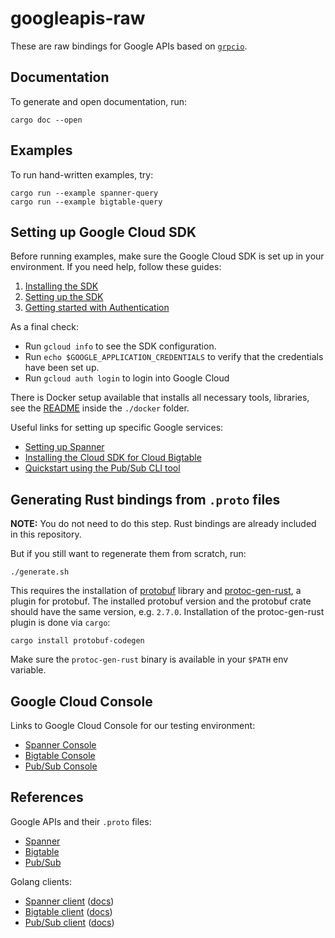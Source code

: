 # googleapis-raw

These are raw bindings for Google APIs based on [`grpcio`](https://github.com/pingcap/grpc-rs).

## Documentation

To generate and open documentation, run:

```
cargo doc --open
```

## Examples

To run hand-written examples, try:

```
cargo run --example spanner-query
cargo run --example bigtable-query
```

## Setting up Google Cloud SDK

Before running examples, make sure the Google Cloud SDK is set up in your environment.
If you need help, follow these guides:

1. [Installing the SDK](https://cloud.google.com/sdk/install)
2. [Setting up the SDK](https://cloud.google.com/sdk/docs/initializing)
3. [Getting started with Authentication](https://cloud.google.com/docs/authentication/getting-started)

As a final check:

* Run `gcloud info` to see the SDK configuration.
* Run `echo $GOOGLE_APPLICATION_CREDENTIALS` to verify that the credentials have been set up.
* Run `gcloud auth login` to login into Google Cloud

There is Docker setup available that installs all necessary tools, libraries, see the [README](../docker/README.md)
inside the `./docker` folder.


Useful links for setting up specific Google services:

* [Setting up Spanner](https://cloud.google.com/spanner/docs/getting-started/set-up)
* [Installing the Cloud SDK for Cloud Bigtable](https://cloud.google.com/bigtable/docs/installing-cloud-sdk)
* [Quickstart using the Pub/Sub CLI tool](https://cloud.google.com/pubsub/docs/quickstart-cli)

## Generating Rust bindings from `.proto` files

**NOTE:** You do not need to do this step. Rust bindings are already included in this repository.

But if you still want to regenerate them from scratch, run:

```
./generate.sh
```

This requires the installation of [protobuf](https://google.github.io/proto-lens/installing-protoc.html) library
and [protoc-gen-rust](https://github.com/stepancheg/rust-protobuf/tree/master/protobuf-codegen), a plugin
for protobuf. The installed protobuf version and the protobuf crate should have the same version, e.g. `2.7.0`.
Installation of the protoc-gen-rust plugin is done via `cargo`:

```
cargo install protobuf-codegen
```

Make sure the `protoc-gen-rust` binary is available in your `$PATH` env variable.


## Google Cloud Console

Links to Google Cloud Console for our testing environment:

* [Spanner Console](https://console.cloud.google.com/spanner/instances?project=mozilla-rust-sdk-dev)
* [Bigtable Console](https://console.cloud.google.com/bigtable/instances?project=mozilla-rust-sdk-dev)
* [Pub/Sub Console](https://console.cloud.google.com/cloudpubsub/topic/detail/mytopic?project=mozilla-rust-sdk-dev)

## References

Google APIs and their `.proto` files:

* [Spanner](https://github.com/googleapis/googleapis/tree/master/google/spanner)
* [Bigtable](https://github.com/googleapis/googleapis/tree/master/google/bigtable)
* [Pub/Sub](https://github.com/googleapis/googleapis/tree/master/google/pubsub)

Golang clients:

* [Spanner client](https://github.com/googleapis/google-cloud-go/tree/master/spanner)
  ([docs](https://godoc.org/cloud.google.com/go/spanner))
* [Bigtable client](https://github.com/googleapis/google-cloud-go/tree/master/bigtable)
  ([docs](https://godoc.org/cloud.google.com/go/bigtable))
* [Pub/Sub client](https://github.com/googleapis/google-cloud-go/tree/master/pubsub)
  ([docs](https://godoc.org/cloud.google.com/go/pubsub))
